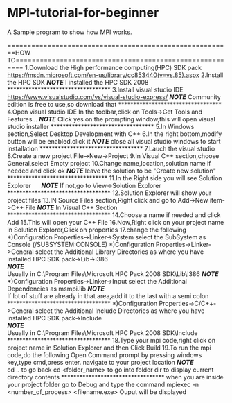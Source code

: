 # MPI-tutorial-for-beginner
A Sample program to show how MPI works.

========================================================HOW TO========================================================
  1.Download the High performance computing(HPC) SDK pack
      https://msdn.microsoft.com/en-us/library/cc853440(v=vs.85).aspx
  2.Install the HPC SDK 
      ***************NOTE***************
          I installed the HPC SDK 2008
      **********************************
  3.Install visual studio IDE
      https://www.visualstudio.com/vs/visual-studio-express/
      ***************NOTE***************
          Community edition is free to use,so download that
      **********************************
  4.Open visual studio IDE
      In the toolbar,click on Tools->Get Tools and Features...
      ***************NOTE***************
          Click yes on the prompting window,this will open visual studio installer
      **********************************
  5.In Windows section,Select Desktop Development with C++
  6.In the right bottom,modify button will be enabled.click it
      ***************NOTE***************
          close all visual studio windows to start installation
      **********************************
  7.Lauch the visual studio
  8.Create a new project
      File->New->Project
  9.In Visual C++ section,choose General,select Empty project
  10.Change name,location,solution name if needed and click ok
      ***************NOTE***************
          leave the solution to be "Create new solution"
      *********************************
  11.In the Right side you will see Solution Explorer
      ***************NOTE***************
          If not,go to View->Solution Explorer
      **********************************
  12.Solution Explorer will show your project files
  13.IN Source Files section,Right click and go to Add->New item->C++ File
      ***************NOTE***************
          In Visual C++ Section  
      **********************************
  14.Choose a name if needed and click Add
  15.This will open your C++ File
  16.Now,Right click on your project name in Solution Explorer,Click on properties
  17.change the following
    *)Configuration Properties->Linker->System
        select the SubSystem as Console (/SUBSYSTEM:CONSOLE)
    *)Configuration Properties->Linker->General
        select the Additional Library Directories as <path>
              <path> where you have installed HPC SDK pack->Lib->i386  
              ***************NOTE***************     
                    Usually in C:\Program Files\Microsoft HPC Pack 2008 SDK\Lib\i386
              ***************NOTE***************
    *)Configuration Properties->Linker->Input
         select the Additional Dependencies as msmpi.lib
              ***************NOTE***************     
                    If lot of stuff are already in that area,add it to the last with a semi colon
              **********************************
     *)Configuration Properties->C/C++->General
         select the Additional Include Directories as <path>
                <path> where you have installed HPC SDK pack->Include  
              ***************NOTE***************     
                    Usually in C:\Program Files\Microsoft HPC Pack 2008 SDK\Include
              **********************************
  18.Type your mpi code,right click on project name in Solution Explorer and then Click Build
  19.To run the mpi code,do the following
         Open Command prompt by pressing windows key,type cmd,press enter.
         navigate to your project location
         ***************NOTE***************     
            cd .. to go back 
            cd <folder_name> to go into folder
            dir to display current directory contents
         **********************************
         when you are inside your project folder
         go to Debug and type the command
                  mpiexec -n <number_of_process> <filename.exe>
         Ouput will be displayed
